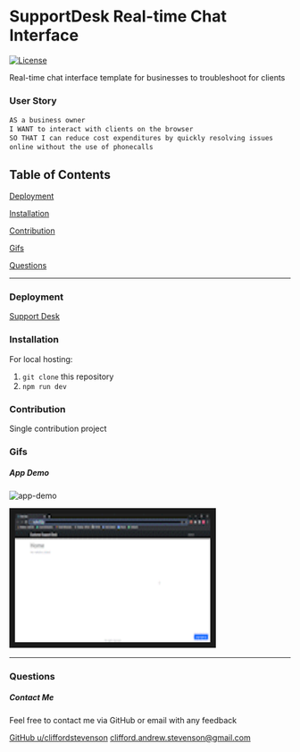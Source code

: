 # SupportDesk Real-time Chat Interface
[![License](https://img.shields.io/badge/license-Other-orange)](https://opensource.org/licenses)

Real-time chat interface template for businesses to troubleshoot for clients

### User Story
```
AS a business owner
I WANT to interact with clients on the browser 
SO THAT I can reduce cost expenditures by quickly resolving issues online without the use of phonecalls
```

## Table of Contents

[Deployment](#deployment)

[Installation](#installation)

[Contribution](#contribution)

[Gifs](#gifs)

[Questions](#questions)

----

<a name="deployment"></a>
### Deployment

[Support Desk](https://cliffordstevenson.github.io/supportdesk/)

<a name="installation"></a>
### Installation

For local hosting:

1. `git clone` this repository
2. `npm run dev`

<a name="contribution"></a>
### Contribution

Single contribution project 

<a name="gifs"></a>
### Gifs

##### App Demo
![app-demo](./img/app-demo.gif)

<a href="https://www.youtube.com/watch?v=j_0gAi-mRqQ" target="_blank">
  <img src="React_App_-_Google_Chrome_2023-01-14_11-21-34_AdobeExpress.gif" alt="watch video" width=350 height=230 border=10 />
</a>

----

<a name="questions"></a>
### Questions
##### Contact Me

Feel free to contact me via GitHub or email with any feedback 

[GitHub u/cliffordstevenson](https://github.com/cliffordstevenson)
clifford.andrew.stevenson@gmail.com
